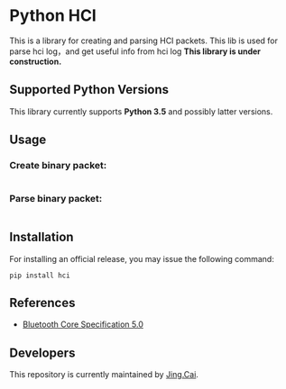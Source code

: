 # Python HCI
This is a library for creating and parsing HCI packets.
This lib is used for parse hci log，and get useful info from hci log
**This library is under construction.**

## Supported Python Versions

This library currently supports **Python 3.5** and possibly latter versions.

## Usage

### Create binary packet:

```

```

### Parse binary packet:

```

```

## Installation

For installing an official release, you may issue the following command:

`pip install hci`


## References
- [Bluetooth Core Specification 5.0](https://www.bluetooth.com/specifications/bluetooth-core-specification)
## Developers

This repository is currently maintained by [Jing.Cai](https://github.com/cc4728).
